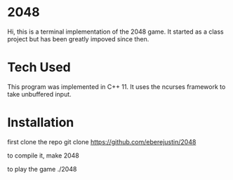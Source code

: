 # 2048
Hi, this is a terminal implementation of the 2048 game. It started as a class project but has been greatly impoved since then.

# Tech Used
This program was implemented in C++ 11. It uses the ncurses framework to take unbuffered input.

# Installation
first clone the repo
	git clone https://github.com/eberejustin/2048

to compile it,
	make 2048

to play the game
	./2048




